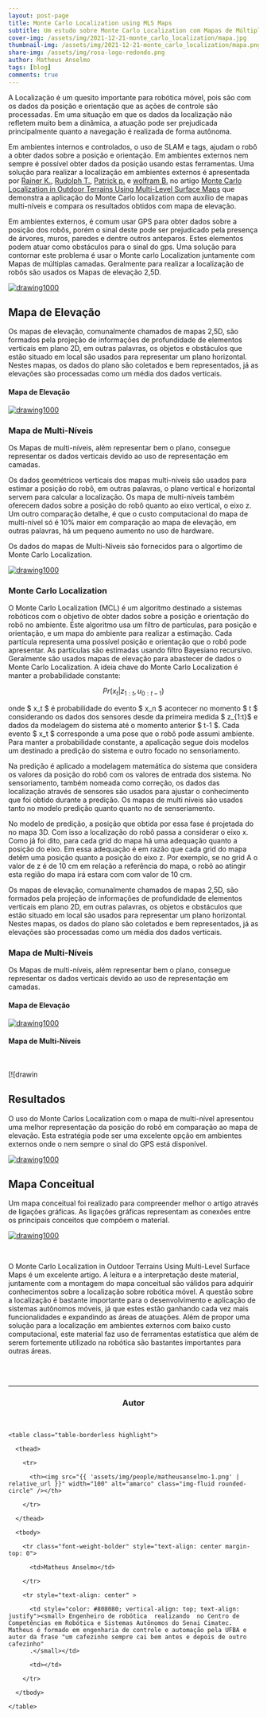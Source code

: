 ```yaml
---
layout: post-page
title: Monte Carlo Localization using MLS Maps
subtitle: Um estudo sobre Monte Carlo Localization com Mapas de Múltiplos-Níveis 
cover-img: /assets/img/2021-12-21-monte_carlo_localization/mapa.jpg
thumbnail-img: /assets/img/2021-12-21-monte_carlo_localization/mapa.png
share-img: /assets/img/rosa-logo-redondo.png
author: Matheus Anselmo
tags: [blog]
comments: true
---
```




A Localização é  um quesito importante para robótica móvel, pois são com os dados da posição e orientação que as ações de controle são processadas. Em uma situação em que os dados da localização não refletem muito bem  a dinâmica, a atuação pode ser prejudicada principalmente quanto a navegação é realizada de forma autônoma.

Em ambientes internos e controlados, o uso de SLAM e tags, ajudam o robô a obter dados sobre a posição e orientação. Em ambientes externos nem sempre é possível obter dados da posição usando estas ferramentas. Uma solução para realizar a localização em ambientes externos é apresentada por [ Rainer K.](https://www.linkedin.com/in/rainer-k%C3%BCmmerle-256b4a15a/?originalSubdomain=de), [Rudolph T.](https://www.linkedin.com/in/rudolph-triebel-82107713/), [Patrick p.](https://www.linkedin.com/in/patrick-pfaff-97a51b9/) e [wolfram B.](https://www.linkedin.com/in/burgard/) no artigo [Monte Carlo Localization in Outdoor Terrains Using Multi-Level Surface Maps](https://www.researchgate.net/publication/220648287_Monte_Carlo_Localization_in_Outdoor_Terrains_Using_Multi-Level_Surface_Maps) que demonstra a aplicação do Monte Carlo localization com auxílio de mapas multi-níveis e compara os resultados obtidos com mapa de elevação.

Em ambientes externos, é comum usar GPS para obter dados sobre a posição dos robôs, porém o sinal deste pode ser prejudicado pela presença de árvores, muros, paredes e dentre outros anteparos. Estes elementos podem atuar como obstáculos para o sinal do gps. Uma solução para contornar este problema é usar  o Monte carlo Localization juntamente com Mapas de múltiplas camadas.  Geralmente para realizar a localização de robôs são usados os Mapas de elevação 2,5D.



[![drawing1000](../assets/img/2022-01-11-monte-carlo-localization/slide4.png)](../assets/img/2022-01-11-monte-carlo-localization/slide4.png)
<br>


## Mapa de Elevação

Os mapas de elevação, comunalmente chamados de mapas 2,5D, são formados pela projeção de informações de profundidade de elementos verticais em plano 2D, em outras palavras, os objetos e obstáculos que estão situado em local são usados para representar um plano horizontal. Nestes mapas, os dados do plano são coletados e bem representados, já as elevações são processadas como um média dos dados verticais.


#### Mapa de Elevação

[![drawing1000](../assets/img/2022-01-11-monte-carlo-localization/elevation.png)](../assets/img/2022-01-11-monte-carlo-localization/elevation.png)
<br>

### Mapa de Multi-Níveis

Os Mapas de multi-níveis, além representar bem o plano, consegue representar os dados verticais devido ao uso de representação em camadas.

Os dados geométricos verticais dos mapas multi-níveis são usados para estimar a posição do robô, em outras palavras, o plano vertical e horizontal servem para calcular a localização. Os mapa de multi-níveis também oferecem dados sobre a posição do robô quanto ao eixo vertical, o eixo z. Um outro comparação detalhe, é que o custo computacional do mapa de multi-nível só é 10% maior em comparação ao mapa de elevação, em outras palavras, há um pequeno aumento no uso de hardware.

Os dados do mapas de Multi-Níveis são  fornecidos para o algortimo de Monte Carlo Localization.

[![drawing1000](../assets/img/2022-01-11-monte-carlo-localization/multi_layer.png)](../assets/img/2022-01-11-monte-carlo-localization/multi_layer.png)

### Monte Carlo Localization


O Monte Carlo Localization (MCL) é um algoritmo destinado a sistemas robóticos com o objetivo de obter dados sobre a posição e orientação do robô no ambiente. Este algoritmo usa um filtro de partículas, para posição e orientação, e um mapa do ambiente para realizar a estimação. Cada partícula representa uma possível posição e orientação que o robô pode apresentar. As partículas são estimadas usando filtro Bayesiano recursivo. Geralmente são usados mapas de elevação para abastecer de dados o Monte Carlo Localization. A ideia chave do Monte Carlo Localization é manter a probabilidade constante:


  
 $$  Pr(x_t | z_{1:t},u_{0:t-1} ) $$




onde $ x_t $ é probabilidade do  evento $ x_n $ acontecer no  momento $ t $  considerando os dados dos sensores desde da primeira medida  $ z_{1:t}$ e dados da modelagem do sistema até o momento anterior $ t-1 $. Cada evento $ x_t $  corresponde a uma pose que o robô pode assumi ambiente. Para manter  a probabilidade  constante, a apalicação segue dois modelos um destinado a predição do sistema e outro focado no sensoriamento.

 Na  predição é aplicado a modelagem matemática do sistema que considera os valores da posição do robô com os valores de entrada dos sistema. No sensoriamento, também nomeada como correção, os dados das localização através de sensores são usados para ajustar o conhecimento que foi obtido durante a predição. Os mapas de multi níveis são usados tanto no modelo predição quanto quanto no de senseriamento.

 No modelo de predição, a posição que obtida por essa fase é projetada do no mapa 3D. Com isso a localização do robô passa a considerar  o eixo x. Como já foi dito, para cada grid do mapa há uma adequação quanto a posição do eixo. Em essa adequação é em razão que cada grid do mapa detêm uma posição quanto a posição do eixo z. Por exemplo, se no grid A o valor de z é de 10 cm em relação a referência do mapa, o robô ao atingir esta região do mapa irá estara com com valor de 10 cm. 

Os mapas de elevação, comunalmente chamados de mapas 2,5D, são formados pela projeção de informações de profundidade de elementos verticais em plano 2D, em outras palavras, os objetos e obstáculos que estão situado em local são usados para representar um plano horizontal. Nestes mapas, os dados do plano são coletados e bem representados, já as elevações são processadas como um média dos dados verticais.

### Mapa de Multi-Níveis

Os Mapas de multi-níveis, além representar bem o plano, consegue representar os dados verticais devido ao uso de representação em camadas.
#### Mapa de Elevação

[![drawing1000](../assets/img/2022-01-11-monte-carlo-localization/elevation.png)](../assets/img/2022-01-11-monte-carlo-localization/elevation.png)
<br>

#### Mapa de Multi-Níveis
<br>

[![drawin
## Resultados 

O uso do Monte Carlos Localization com o mapa de multi-nível apresentou uma melhor representação da posição do robô em comparação ao mapa de elevação. Esta estratégia pode ser uma excelente opção em ambientes externos onde o nem sempre o sinal do GPS está disponível.

[![drawing1000](../assets/img/2022-01-11-monte-carlo-localization/results1.png)](../assets/img/2022-01-11-monte-carlo-localization/results1.png)
<br>

## Mapa Conceitual

Um mapa conceitual foi realizado para compreender melhor o artigo através de ligações gráficas. As ligações gráficas representam as conexões entre os principais  conceitos que compõem o material.


[![drawing1000](../assets/img/2022-01-11-monte-carlo-localization/conceptual_map.jpg)](../assets/img/2022-01-11-monte-carlo-localization/conceptual_map.jpg)


<br>




O Monte Carlo Localization in Outdoor Terrains Using Multi-Level Surface Maps é um excelente artigo. A leitura e a interpretação deste material, juntamente com a montagem do mapa conceitual são válidos para adquirir conhecimentos sobre a localização sobre robótica móvel. A questão sobre a localização é bastante importante para o desenvolvimento e aplicação de sistemas autônomos móveis, já que estes estão ganhando cada vez mais funcionalidades e expandindo as áreas de atuações. Além de propor uma solução para a localização em ambientes externos com baixo custo computacional, este  material faz uso de ferramentas estatística que além de serem fortemente utilizado na robótica são bastantes importantes para outras áreas. 

<br>



<br>

---------------------
<!-- autor -->

<center><h3 class="post-title">Autor</h3><br/></center>

<div class="row">

  <div class="col-xl-auto offset-xl-0 col-lg-4 offset-lg-0 center">

    <table class="table-borderless highlight">

      <thead>

        <tr>

          <th><img src="{{ 'assets/img/people/matheusanselmo-1.png' | relative_url }}" width="100" alt="amarco" class="img-fluid rounded-circle" /></th>

        </tr>

      </thead>

      <tbody>

        <tr class="font-weight-bolder" style="text-align: center margin-top: 0">

          <td>Matheus Anselmo</td>

        </tr>

        <tr style="text-align: center" >

          <td style="color: #808080; vertical-align: top; text-align: justify"><small> Engenheiro de robótica  realizando  no Centro de Competências em Robótica e Sistemas Autônomos do Senai Cimatec. Matheus é formado em engenharia de controle e automação pela UFBA e autor da frase "um cafezinho sempre cai bem antes e depois de outro cafezinho"
          .</small></td>

          <td></td>

        </tr>

      </tbody>

    </table>

  </div>

</div>

<br>







